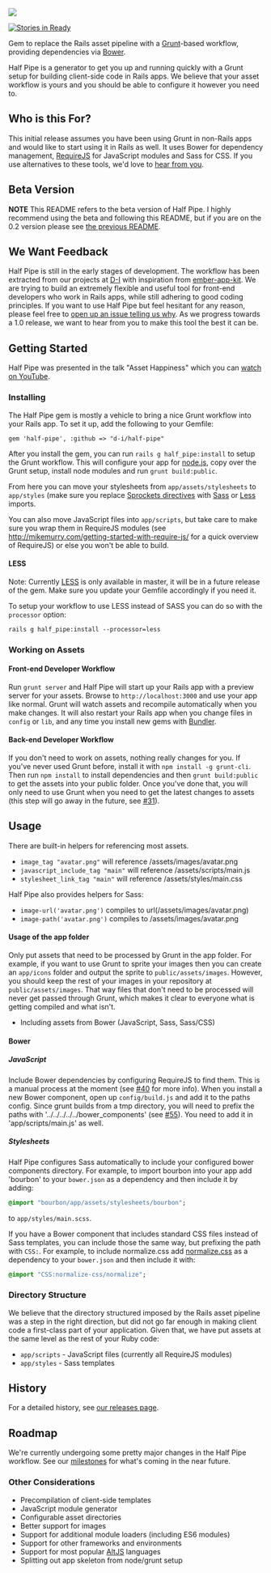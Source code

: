 ![](https://raw.github.com/d-i/halfpipe.io/master/media/logo.png)

[![Stories in Ready](https://badge.waffle.io/d-i/half-pipe.png?label=ready)](http://waffle.io/d-i/half-pipe)

Gem to replace the Rails asset pipeline with a [Grunt](http://gruntjs.com/)-based workflow, providing dependencies via [Bower](http://bower.io/).

Half Pipe is a generator to get you up and running quickly with a Grunt setup for building client-side code in Rails apps. We believe that your asset workflow is yours and you should be able to configure it however you need to.

## Who is this For?

This initial release assumes you have been using Grunt in non-Rails apps and would like to start using it in Rails as well. It uses Bower for dependency management, [RequireJS](http://www.requirejs.org/) for JavaScript modules and Sass for CSS. If you use alternatives to these tools, we'd love to [hear from you][issue].

## Beta Version

**NOTE** This README refers to the beta version of Half Pipe. I highly recommend using the beta and following this README, but if you are on the 0.2 version please see [the previous README](https://github.com/d-i/half-pipe/blob/4a68659f215f939f7da9d3e5e8756c7f31a86177/README.md).

## We Want Feedback

Half Pipe is still in the early stages of development. The workflow has been extracted from our projects at [D-I](http://d-i.co/) with inspiration from [ember-app-kit](https://github.com/stefanpenner/ember-app-kit). We are trying to build an extremely flexible and useful tool for front-end developers who work in Rails apps, while still adhering to good coding principles. If you want to use Half Pipe but feel hesitant for any reason, please feel free to [open up an issue telling us why][issue]. As we progress towards a 1.0 release, we want to hear from you to make this tool the best it can be.

## Getting Started

Half Pipe was presented in the talk "Asset Happiness" which you can [watch on YouTube](http://www.youtube.com/watch?v=2gaZsFkZ2BQ).

### Installing

The Half Pipe gem is mostly a vehicle to bring a nice Grunt workflow into your Rails app. To set it up, add the following to your Gemfile:

    gem 'half-pipe', :github => "d-i/half-pipe"

After you install the gem, you can run `rails g half_pipe:install` to setup the Grunt workflow. This will configure your app for [node.js](http://nodejs.org/), copy over the Grunt setup, install node modules and run `grunt build:public`.

From here you can move your stylesheets from `app/assets/stylesheets` to `app/styles` (make sure you replace [Sprockets directives](https://github.com/sstephenson/sprockets#managing-and-bundling-dependencies) with [Sass](http://sass-lang.com/documentation/file.SASS_REFERENCE.html#import) or [Less](http://lesscss.org/#-importing) imports.

You can also move JavaScript files into `app/scripts`, but take care to make sure you wrap them in RequireJS modules (see http://mikemurry.com/getting-started-with-require-js/ for a quick overview of RequireJS) or else you won't be able to build.

#### LESS

Note: Currently [LESS](http://lesscss.org/) is only available in master, it will be in a future release of the gem. Make sure you update your Gemfile accordingly if you need it.

To setup your workflow to use LESS instead of SASS you can do so with the `processor` option:

    rails g half_pipe:install --processor=less

### Working on Assets

#### Front-end Developer Workflow

Run `grunt server` and Half Pipe will start up your Rails app with a preview server for your assets. Browse to `http://localhost:3000` and use your app like normal. Grunt will watch assets and recompile automatically when you make changes. It will also restart your Rails app when you change files in `config` or `lib`, and any time you install new gems with [Bundler](http://bundler.io/).

#### Back-end Developer Workflow

If you don't need to work on assets, nothing really changes for you. If you've never used Grunt before, install it with `npm install -g grunt-cli`. Then run `npm install` to install dependencies and then `grunt build:public` to get the assets into your public folder. Once you've done that, you will only need to use Grunt when you need to get the latest changes to assets (this step will go away in the future, see [#31][issue-31]).

## Usage

There are built-in helpers for referencing most assets.

- `image_tag "avatar.png"` will reference /assets/images/avatar.png
- `javascript_include_tag "main"` will reference /assets/scripts/main.js
- `stylesheet_link_tag "main"` will reference /assets/styles/main.css

Half Pipe also provides helpers for Sass:

- `image-url('avatar.png')` compiles to url(/assets/images/avatar.png)
- `image-path('avatar.png')` compiles to /assets/images/avatar.png

#### Usage of the app folder

Only put assets that need to be processed by Grunt in the app folder. For example, if you want to use Grunt to sprite your images then you can create an `app/icons` folder and output the sprite to `public/assets/images`. However, you should keep the rest of your images in your repository at `public/assets/images`. That way files that don't need to be processed will never get passed through Grunt, which makes it clear to everyone what is getting compiled and what isn't.

- Including assets from Bower (JavaScript, Sass, Sass/CSS)

#### Bower

##### JavaScript

Include Bower dependencies by configuring RequireJS to find them. This is a manual process at the moment (see [#40][issue-40] for more info). When you install a new Bower component, open up `config/build.js` and add it to the paths config. Since grunt builds from a tmp directory, you will need to prefix the paths with '../../../../../bower_components' (see [#55][issue-55]). You need to add it  in 'app/scripts/main.js' as well.

##### Stylesheets

Half Pipe configures Sass automatically to include your configured bower components directory. For example, to import bourbon into your app add 'bourbon' to your `bower.json` as a dependency and then include it by adding:

```sass
@import "bourbon/app/assets/stylesheets/bourbon";
```

to `app/styles/main.scss`.

If you have a Bower component that includes standard CSS files instead of Sass templates, you can include those the same way, but prefixing the path with `CSS:`. For example, to include normalize.css add [normalize.css](https://github.com/necolas/normalize.css/) as a dependency to your `bower.json` and then include it with:

```sass
@import "CSS:normalize-css/normalize";
```

### Directory Structure

We believe that the directory structured imposed by the Rails asset pipeline was a step in the right direction, but did not go far enough in making client code a first-class part of your application. Given that, we have put assets at the same level as the rest of your Ruby code:

- `app/scripts` - JavaScript files (currently all RequireJS modules)
- `app/styles` - Sass templates

## History

For a detailed history, see [our releases page][releases].

## Roadmap

We're currently undergoing some pretty major changes in the Half Pipe workflow. See our [milestones][] for what's coming in the near future.

### Other Considerations

- Precompilation of client-side templates
- JavaScript module generator
- Configurable asset directories
- Better support for images
- Support for additional module loaders (including ES6 modules)
- Support for other frameworks and environments
- Support for most popular [AltJS](http://www.altjs.org) languages
- Splitting out app skeleton from node/grunt setup

[milestones]: http://github.com/d-i/half-pipe/issues/milestones
[issue]: http://github.com/d-i/half-pipe/issues/new
[releases]: http://github.com/d-i/half-pipe/releases
[issue-31]: http://github.com/d-i/half-pipe/issues/31
[issue-40]: http://github.com/d-i/half-pipe/issues/40
[issue-55]: http://github.com/d-i/half-pipe/issues/55
